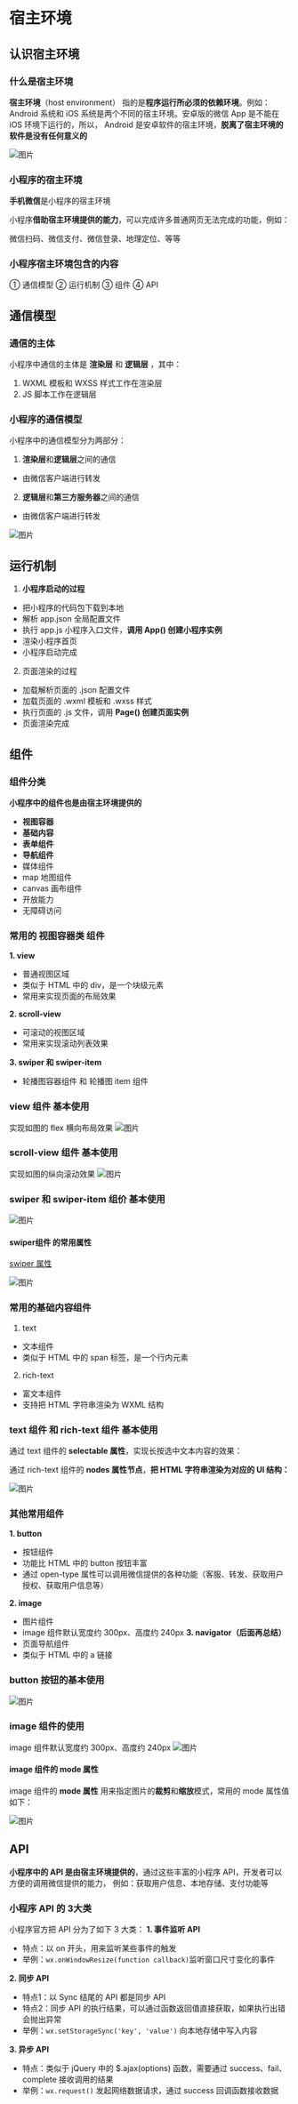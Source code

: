 # 宿主环境
## 认识宿主环境
### 什么是宿主环境 
**宿主环境**（host environment） 指的是**程序运行所必须的依赖环境**。例如：
Android 系统和 iOS 系统是两个不同的宿主环境。安卓版的微信 App 是不能在 iOS 环境下运行的，所以，
Android 是安卓软件的宿主环境，**脱离了宿主环境的软件是没有任何意义的**

![图片](../.vuepress/public/images/suzhu1.png)
### 小程序的宿主环境
**手机微信**是小程序的宿主环境

小程序**借助宿主环境提供的能力**，可以完成许多普通网页无法完成的功能，例如：

微信扫码、微信支付、微信登录、地理定位、等等
### 小程序宿主环境包含的内容
① 通信模型
② 运行机制
③ 组件
④ API
## 通信模型
###  通信的主体
小程序中通信的主体是 **渲染层** 和 **逻辑层** ，其中：
1. WXML 模板和 WXSS 样式工作在渲染层
2. JS 脚本工作在逻辑层

### 小程序的通信模型
小程序中的通信模型分为两部分：
1.  **渲染层**和**逻辑层**之间的通信
* 由微信客户端进行转发

2. **逻辑层**和**第三方服务器**之间的通信
* 由微信客户端进行转发

![图片](../.vuepress/public/images/suzhu2.png)
## 运行机制
1. **小程序启动的过程**
* 把小程序的代码包下载到本地
* 解析 app.json 全局配置文件
* 执行 app.js 小程序入口文件，**调用 App() 创建小程序实例**
* 渲染小程序首页
* 小程序启动完成

2. 页面渲染的过程
* 加载解析页面的 .json 配置文件
* 加载页面的 .wxml 模板和 .wxss 样式
* 执行页面的 .js 文件，调用 **Page() 创建页面实例**
* 页面渲染完成
## 组件
### 组件分类
**小程序中的组件也是由宿主环境提供的**
* **视图容器**
* **基础内容**
* **表单组件**
* **导航组件**
* 媒体组件
* map 地图组件
* canvas 画布组件
* 开放能力
* 无障碍访问

### 常用的 视图容器类 组件
**1. view**
* 普通视图区域
* 类似于 HTML 中的 div，是一个块级元素
* 常用来实现页面的布局效果

**2. scroll-view**
* 可滚动的视图区域
* 常用来实现滚动列表效果

**3. swiper 和 swiper-item**
* 轮播图容器组件 和 轮播图 item 组件
### view 组件 基本使用
实现如图的 flex 横向布局效果
![图片](../.vuepress/public/images/view1.png)
### scroll-view 组件 基本使用
实现如图的纵向滚动效果
![图片](../.vuepress/public/images/scrollview.png)
### swiper 和 swiper-item 组价 基本使用
![图片](../.vuepress/public/images/swiper1.png)

#### swiper组件 的常用属性
[swiper 属性](https://developers.weixin.qq.com/miniprogram/dev/component/swiper.html)

![图片](../.vuepress/public/images/swiper2.png)
### 常用的基础内容组件
1. text
* 文本组件
* 类似于 HTML 中的 span 标签，是一个行内元素

2. rich-text
* 富文本组件
* 支持把 HTML 字符串渲染为 WXML 结构
### text 组件 和 rich-text 组件 基本使用
通过 text 组件的 **selectable 属性**，实现长按选中文本内容的效果：

通过 rich-text 组件的 **nodes 属性节点**，**把 HTML 字符串渲染为对应的 UI 结构：**

![图片](../.vuepress/public/images/text1.png)

### 其他常用组件
**1. button**
* 按钮组件
* 功能比 HTML 中的 button 按钮丰富
* 通过 open-type 属性可以调用微信提供的各种功能（客服、转发、获取用户授权、获取用户信息等）

**2. image**
* 图片组件
* image 组件默认宽度约 300px、高度约 240px
**3. navigator（后面再总结）**
* 页面导航组件
* 类似于 HTML 中的 a 链接


### button 按钮的基本使用
![图片](../.vuepress/public/images/wechatbutton.png)
### image 组件的使用 
image 组件默认宽度约 300px、高度约 240px
![图片](../.vuepress/public/images/image111.png)
####  image 组件的 mode 属性
image 组件的 **mode 属性** 用来指定图片的**裁剪**和**缩放**模式，常用的 mode 属性值如下：

![图片](../.vuepress/public/images/imagemode1.png)

## API 
**小程序中的 API 是由宿主环境提供的**，通过这些丰富的小程序 API，开发者可以方便的调用微信提供的能力，
例如：获取用户信息、本地存储、支付功能等

### 小程序 API 的 3大类
小程序官方把 API 分为了如下 3 大类：
**1. 事件监听 API**
* 特点：以 on 开头，用来监听某些事件的触发
* 举例：`wx.onWindowResize(function callback)`监听窗口尺寸变化的事件

**2. 同步 API**
* 特点1：以 Sync 结尾的 API 都是同步 API
* 特点2：同步 API 的执行结果，可以通过函数返回值直接获取，如果执行出错会抛出异常
* 举例：`wx.setStorageSync('key', 'value')` 向本地存储中写入内容

**3. 异步 API**
* 特点：类似于 jQuery 中的 $.ajax(options) 函数，需要通过 success、fail、complete 接收调用的结果
* 举例：`wx.request()` 发起网络数据请求，通过 success 回调函数接收数据






